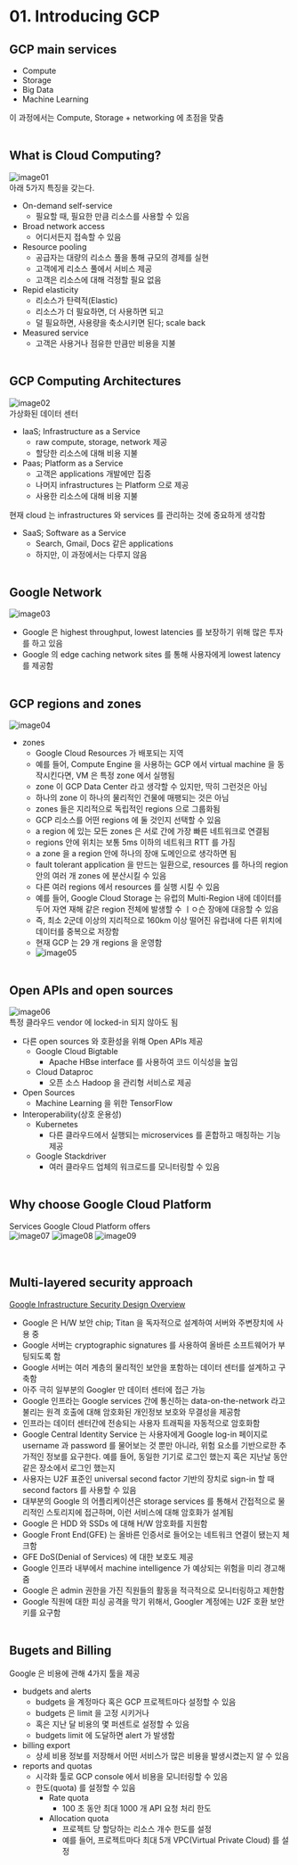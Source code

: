 # 01. Introducing GCP
## GCP main services
- Compute
- Storage
- Big Data
- Machine Learning

이 과정에서는 Compute, Storage + networking 에 초점을 맞춤
<br/><br/>

## What is Cloud Computing?
![image01](images/01/01-what-is-cloud-computing.png)<br/>
아래 5가지 특징을 갖는다.
- On-demand self-service
  - 필요할 때, 필요한 만큼 리소스를 사용할 수 있음
- Broad network access
  - 어디서든지 접속할 수 있음
- Resource pooling
  - 공급자는 대량의 리소스 풀을 통해 규모의 경제를 실현
  - 고객에게 리소스 풀에서 서비스 제공
  - 고객은 리소스에 대해 걱정할 필요 없음
- Repid elasticity
  - 리소스가 탄력적(Elastic)
  - 리소스가 더 필요하면, 더 사용하면 되고
  - 덜 필요하면, 사용량을 축소시키면 된다; scale back
- Measured service
  - 고객은 사용거나 점유한 만큼만 비용을 지불
<br/><br/>

## GCP Computing Architectures
![image02](images/01/02-gcp-cloud-computing-architectures.png)<br/>
가상화된 데이터 센터
- IaaS; Infrastructure as a Service
  - raw compute, storage, network 제공
  - 할당한 리소스에 대해 비용 지불
- Paas; Platform as a Service
  - 고객은 applications 개발에만 집중
  - 나머지 infrastructures 는 Platform 으로 제공
  - 사용한 리소스에 대해 비용 지불

현재 cloud 는 infrastructures 와 services 를 관리하는 것에 중요하게 생각함

- SaaS; Software as a Service
  - Search, Gmail, Docs 같은 applications
  - 하지만, 이 과정에서는 다루지 않음
<br/><br/>

## Google Network
![image03](images/01/03-google-network.png)<br/>
- Google 은 highest throughput, lowest latencies 를 보장하기 위해 많은 투자를 하고 있음
- Google 의 edge caching network sites 를 통해 사용자에게 lowest latency 를 제공함
<br/><br/>

## GCP regions and zones
![image04](images/01/04-gcp-regions-and-zones.png)<br/>
- zones
  - Google Cloud Resources 가 배포되는 지역
  - 예를 들어, Compute Engine 을 사용하는 GCP 에서 virtual machine 을 동작시킨다면, VM 은 특정 zone 에서 실행됨
  - zone 이 GCP Data Center 라고 생각할 수 있지만, 딱히 그런것은 아님
  - 하나의 zone 이 하나의 물리적인 건물에 매팽되는 것은 아님
  - zones 들은 지리적으로 독립적인 regions 으로 그룹화됨
  - GCP 리소스를 어떤 regions 에 둘 것인지 선택할 수 있음
  - a region 에 있는 모든 zones 은 서로 간에 가장 빠른 네트워크로 연결됨
  - regions 안에 위치는 보통 5ms 이하의 네트워크 RTT 를 가짐
  - a zone 을 a region 안에 하나의 장애 도메인으로 생각하면 됨
  - fault tolerant application 을 만드는 일환으로, resources 를 하나의 region 안의 여러 개 zones 에 분산시킬 수 있음
  - 다른 여러 regions 에서 resources 를 실행 시킬 수 있음
  - 예를 들어, Google Cloud Storage 는 유럽의 Multi-Region 내에 데이터를 두어 자연 재해 같은 region 전체에 발생할 수 ㅣㅇ슨 장애에 대응할 수 있음
  - 즉, 최소 2군데 이상의 지리적으로 160km 이상 떨어진 유럽내에 다른 위치에 데이터를 중복으로 저장함
  - 현재 GCP 는 29 개 regions 을 운영함
  - ![image05](images/01/05-cloud-locations.png)
<br/><br/>


## Open APIs and open sources
![image06](images/01/06-open-apis-and-open-sources.png)<br/>
특정 클라우드 vendor 에 locked-in 되지 않아도 됨
- 다른 open sources 와 호환성을 위해 Open APIs 제공
  - Google Cloud Bigtable
    - Apache HBse interface 를 사용하여 코드 이식성을 높임
  - Cloud Dataproc
    - 오픈 소스 Hadoop 을 관리형 서비스로 제공
- Open Sources
  - Machine Learning 을 위한 TensorFlow
- Interoperability(상호 운용성)
  - Kubernetes
    - 다른 클라우드에서 실행되는 microservices 를 혼합하고 매칭하는 기능 제공
  - Google Stackdriver
    - 여러 클라우드 업체의 워크로드를 모니터링할 수 있음
<br/><br/>


## Why choose Google Cloud Platform
Services Google Cloud Platform offers<br/>
![image07](images/01/07-compute-services.png)
![image08](images/01/08-storage-services.png)
![image09](images/01/09-big-data-and-ml-services.png)  
<br/><br/>

## Multi-layered security approach
[Google Infrastructure Security Design Overview](https://cloud.google.com/security/infrastructure/design/)<br/>
- Google 은 H/W 보안 chip; Titan 을 독자적으로 설계하여 서버와 주변장치에 사용 중
- Google 서버는 cryptographic signatures 를 사용하여 올바른 소프트웨어가 부팅되도록 함
- Google 서버는 여러 계층의 물리적인 보안을 포함하는 데이터 센터를 설계하고 구축함
- 아주 극히 일부분의 Googler 만 데이터 센터에 접근 가능
- Google 인프라는 Google services 간에 통신하는 data-on-the-network 라고 불리는 원격 호출에 대해 암호화된 개인정보 보호와 무결성을 제공함
- 인프라는 데이터 센터간에 전송되는 사용자 트래픽을 자동적으로 암호화함
- Google Central Identity Service 는 사용자에게 Google log-in 페이지로 username 과 password 를 물어보는 것 뿐만 아니라, 위험 요소를 기반으로한 추가적인 정보를 요구한다. 예를 들어, 동일한 기기로 로그인 했는지 혹은 지난날 동안 같은 장소에서 로그인 했는지
- 사용자는 U2F 표준인 universal second factor 기반의 장치로 sign-in 할 때 second factors 를 사용할 수 있음
- 대부분의 Google 의 어플리케이션은 storage services 를 통해서 간접적으로 물리적인 스토리지에 접근하며, 이런 서비스에 대해 암호화가 설계됨
- Google 은 HDD 와 SSDs 에 대해 H/W 암호화를 지원함
- Google Front End(GFE) 는 올바른 인증서로 들어오는 네트워크 연결이 됐는지 체크함
- GFE DoS(Denial of Services) 에 대한 보호도 제공
- Google 인프라 내부에서 machine intelligence 가 예상되는 위험을 미리 경고해줌
- Google 은 admin 권한을 가진 직원들의 활동을 적극적으로 모니터링하고 제한함
- Google 직원에 대한 피싱 공격을 막기 위해서, Googler 계정에는 U2F 호환 보안 키를 요구함
<br/><br/>

## Bugets and Billing
Google 은 비용에 관해 4가지 툴을 제공
- budgets and alerts
  - budgets 을 계정마다 혹은 GCP 프로젝트마다 설정할 수 있음
  - budgets 은 limit 을 고정 시키거나
  - 혹은 지난 달 비용의 몇 퍼센트로 설정할 수 있음
  - budgets limit 에 도달하면 alert 가 발생함
- billing export
  - 상세 비용 정보를 저장해서 어떤 서비스가 많은 비용을 발생시켰는지 알 수 있음
- reports and quotas
  - 시각화 툴로 GCP console 에서 비용을 모니터링할 수 있음
  - 한도(quota) 를 설정할 수 있음
    - Rate quota
      - 100 초 동안 최대 1000 개 API 요청 처리 한도
    - Allocation quota
      - 프로젝트 당 할당하는 리소스 개수 한도를 설정
      - 예를 들어, 프로젝트마다 최대 5개 VPC(Virtual Private Cloud) 를 설정

